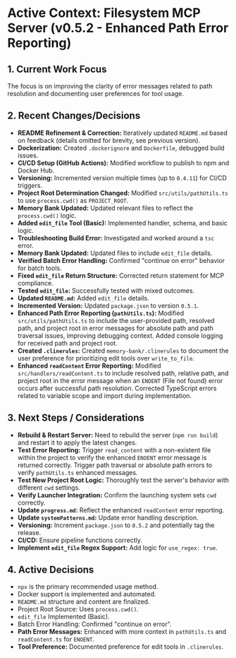 <!-- Version: 1.2 | Last Updated: 2025-05-04 | Updated By: Cline -->
# Active Context: Filesystem MCP Server (v0.5.2 - Enhanced Path Error Reporting)

## 1. Current Work Focus

The focus is on improving the clarity of error messages related to path resolution and documenting user preferences for tool usage.

## 2. Recent Changes/Decisions

- **README Refinement & Correction:** Iteratively updated `README.md` based on feedback (details omitted for brevity, see previous version).
- **Dockerization:** Created `.dockerignore` and `Dockerfile`, debugged build issues.
- **CI/CD Setup (GitHub Actions):** Modified workflow to publish to npm and Docker Hub.
- **Versioning:** Incremented version multiple times (up to `0.4.11`) for CI/CD triggers.
- **Project Root Determination Changed:** Modified `src/utils/pathUtils.ts` to use `process.cwd()` as `PROJECT_ROOT`.
- **Memory Bank Updated:** Updated relevant files to reflect the `process.cwd()` logic.
- **Added `edit_file` Tool (Basic):** Implemented handler, schema, and basic logic.
- **Troubleshooting Build Error:** Investigated and worked around a `tsc` error.
- **Memory Bank Updated:** Updated files to include `edit_file` details.
- **Verified Batch Error Handling:** Confirmed "continue on error" behavior for batch tools.
- **Fixed `edit_file` Return Structure:** Corrected return statement for MCP compliance.
- **Tested `edit_file`:** Successfully tested with mixed outcomes.
- **Updated `README.md`:** Added `edit_file` details.
- **Incremented Version:** Updated `package.json` to version `0.5.1`.
- **Enhanced Path Error Reporting (`pathUtils.ts`):** Modified `src/utils/pathUtils.ts` to include the user-provided path, resolved path, and project root in error messages for absolute path and path traversal issues, improving debugging context. Added console logging for received path and project root.
- **Created `.clinerules`:** Created `memory-bank/.clinerules` to document the user preference for prioritizing edit tools over `write_to_file`.
- **Enhanced `readContent` Error Reporting:** Modified `src/handlers/readContent.ts` to include resolved path, relative path, and project root in the error message when an `ENOENT` (File not found) error occurs after successful path resolution. Corrected TypeScript errors related to variable scope and import during implementation.

## 3. Next Steps / Considerations

- **Rebuild & Restart Server:** Need to rebuild the server (`npm run build`) and restart it to apply the latest changes.
- **Test Error Reporting:** Trigger `read_content` with a non-existent file within the project to verify the enhanced `ENOENT` error message is returned correctly. Trigger path traversal or absolute path errors to verify `pathUtils.ts` enhanced messages.
- **Test New Project Root Logic:** Thoroughly test the server's behavior with different `cwd` settings.
- **Verify Launcher Integration:** Confirm the launching system sets `cwd` correctly.
- **Update `progress.md`:** Reflect the enhanced `readContent` error reporting.
- **Update `systemPatterns.md`:** Update error handling description.
- **Versioning:** Increment `package.json` to `0.5.2` and potentially tag the release.
- **CI/CD:** Ensure pipeline functions correctly.
- **Implement `edit_file` Regex Support:** Add logic for `use_regex: true`.

## 4. Active Decisions

- `npx` is the primary recommended usage method.
- Docker support is implemented and automated.
- `README.md` structure and content are finalized.
- Project Root Source: Uses `process.cwd()`.
- `edit_file` Implemented (Basic).
- Batch Error Handling: Confirmed "continue on error".
- **Path Error Messages:** Enhanced with more context in `pathUtils.ts` and `readContent.ts` for `ENOENT`.
- **Tool Preference:** Documented preference for edit tools in `.clinerules`.
